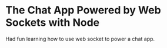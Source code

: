 # The Chat App Powered by Web Sockets with Node

Had fun learning how to use web socket to power a chat app.
